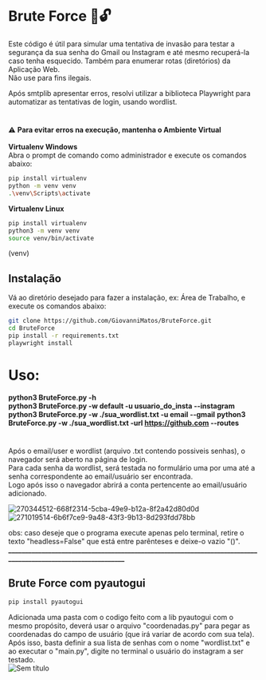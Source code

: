 # Brute Force 📧🔓

Este código é útil para simular uma tentativa de invasão para testar a segurança da sua senha do Gmail ou Instagram e até mesmo recuperá-la caso tenha esquecido. Também para enumerar rotas (diretórios) da Aplicação Web.<br>
Não use para fins ilegais.

Após smtplib apresentar erros, resolvi utilizar a biblioteca Playwright para automatizar as tentativas de login, usando wordlist.
#
⚠️ <b>Para evitar erros na execução, mantenha o Ambiente Virtual</b><br><br>
<b>Virtualenv Windows</b><br>
Abra o prompt de comando como administrador e execute os comandos abaixo:<br>
```bash
pip install virtualenv
python -m venv venv
.\venv\Scripts\activate
```
<b>Virtualenv Linux</b><br>
```bash
pip install virtualenv
python3 -m venv venv
source venv/bin/activate
```
(venv)
## Instalação
Vá ao diretório desejado para fazer a instalação, ex: Área de Trabalho, e execute os comandos abaixo:<br>

```bash
git clone https://github.com/GiovanniMatos/BruteForce.git
cd BruteForce
pip install -r requirements.txt
playwright install
```
# Uso: 
<b>python3 BruteForce.py -h</b><br>
<b>python3 BruteForce.py -w default -u usuario_do_insta --instagram</b><br>
<b>python3 BruteForce.py -w ./sua_wordlist.txt -u email --gmail</b>
<b>python3 BruteForce.py -w ./sua_wordlist.txt -url https://github.com --routes</b>
#
Após o email/user e wordlist (arquivo .txt contendo possiveis senhas), o navegador será aberto na página de login. <br>
Para cada senha da wordlist, será testada no formulário uma por uma até a senha correspondente ao email/usuário ser encontrada.<br> 
Logo após isso o navegador abrirá a conta pertencente ao email/usuário adicionado.

![270344512-668f2314-5cba-49e9-b12a-8f2a42d80d0d](https://github.com/GiovanniMatos/BruteForce/assets/99231397/83c24574-8fdd-42ba-99c4-a5fc2d1b84b1)
![271019514-6b6f7ce9-9a48-43f3-9b13-8d293fdd78bb](https://github.com/GiovanniMatos/BruteForce/assets/99231397/44e052a4-6e69-4b14-a5a5-e28bac41a2cd)

obs: caso deseje que o programa execute apenas pelo terminal, retire o texto "headless=False" que está entre parênteses e deixe-o vazio "()".<br>
<b>______________________________________________________________________________________________________________</b>

## Brute Force com pyautogui
```bash
pip install pyautogui
```
Adicionada uma pasta com o codigo feito com a lib pyautogui com o mesmo propósito, deverá usar o arquivo "coordenadas.py" para pegar as coordenadas do campo de usuário (que irá variar de acordo com sua tela).
Após isso, basta definir a sua lista de senhas com o nome "wordlist.txt" e ao executar o "main.py", digite no terminal o usuário do instagram a ser testado.<br>
![Sem título](https://github.com/GiovanniMatos/BruteForce/assets/64111507/ef156dd4-2859-4e8c-ada4-29d1982378a5)
